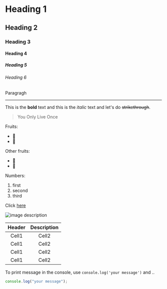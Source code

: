 <!-- Heading -->

# Heading 1

## Heading 2

### Heading 3

#### Heading 4

##### Heading 5

###### Heading 6

Paragragh

<!-- Line -->

---

<!-- Text attributes -->

This is the **bold** text and this is the _italic_ text and let's do ~~strikethrough~~.

<!-- Quote -->

> You Only Live Once

<!-- Bullet list -->

Fruits:

- 🍎
- 🍋

Other fruits:

- 🍑
- 🍏

<!-- Numbered list -->

Numbers:

1. first
2. second
3. third

<!-- Link -->

Click [here](https://github.com/nageune)

<!-- Image -->

![image description](https://github.com/nageune.png)

<!-- Table -->

| Header | Description |
| :----: | :---------: |
| Cell1  |    Cell2    |
| Cell1  |    Cell2    |
| Cell1  |    Cell2    |
| Cell1  |    Cell2    |

<!-- Code -->

To print message in the console, use `console.log('your message')` and ..

```js
console.log("your message");
```
